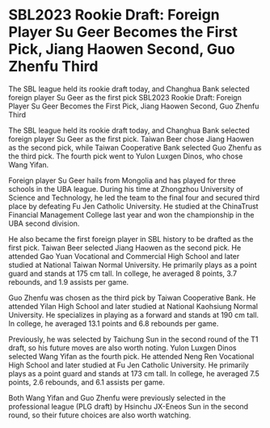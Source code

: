 # SBL2023 Rookie Draft: Foreign Player Su Geer Becomes the First Pick, Jiang Haowen Second, Guo Zhenfu Third

The SBL league held its rookie draft today, and Changhua Bank selected foreign player Su Geer as the first pick 
  SBL2023 Rookie Draft: Foreign Player Su Geer Becomes the First Pick, Jiang Haowen Second, Guo Zhenfu Third

The SBL league held its rookie draft today, and Changhua Bank selected foreign player Su Geer as the first pick. Taiwan Beer chose Jiang Haowen as the second pick, while Taiwan Cooperative Bank selected Guo Zhenfu as the third pick. The fourth pick went to Yulon Luxgen Dinos, who chose Wang Yifan.

Foreign player Su Geer hails from Mongolia and has played for three schools in the UBA league. During his time at Zhongzhou University of Science and Technology, he led the team to the final four and secured third place by defeating Fu Jen Catholic University. He studied at the ChinaTrust Financial Management College last year and won the championship in the UBA second division.

He also became the first foreign player in SBL history to be drafted as the first pick. Taiwan Beer selected Jiang Haowen as the second pick. He attended Gao Yuan Vocational and Commercial High School and later studied at National Taiwan Normal University. He primarily plays as a point guard and stands at 175 cm tall. In college, he averaged 8 points, 3.7 rebounds, and 1.9 assists per game.

Guo Zhenfu was chosen as the third pick by Taiwan Cooperative Bank. He attended Yilan High School and later studied at National Kaohsiung Normal University. He specializes in playing as a forward and stands at 190 cm tall. In college, he averaged 13.1 points and 6.8 rebounds per game.

Previously, he was selected by Taichung Sun in the second round of the T1 draft, so his future moves are also worth noting. Yulon Luxgen Dinos selected Wang Yifan as the fourth pick. He attended Neng Ren Vocational High School and later studied at Fu Jen Catholic University. He primarily plays as a point guard and stands at 173 cm tall. In college, he averaged 7.5 points, 2.6 rebounds, and 6.1 assists per game.

Both Wang Yifan and Guo Zhenfu were previously selected in the professional league (PLG draft) by Hsinchu JX-Eneos Sun in the second round, so their future choices are also worth watching.